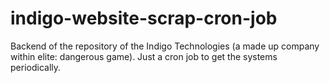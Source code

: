 # indigo-website-scrap-cron-job
Backend of the repository of the Indigo Technologies (a made up company within elite: dangerous game). Just a cron job to get the systems periodically.
